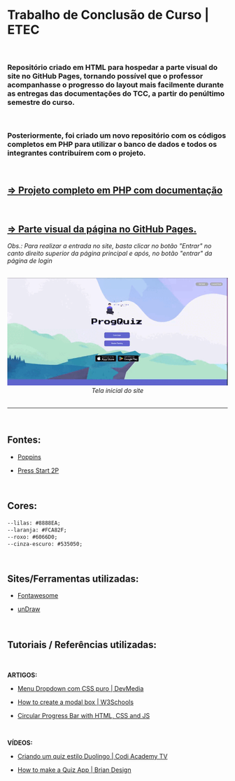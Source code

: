 # Trabalho de Conclusão de Curso | ETEC

<br>

### Repositório criado em HTML para hospedar a parte visual do site no GitHub Pages, tornando possível que o professor acompanhasse o progresso do layout mais facilmente durante as entregas das documentações do TCC, a partir do penúltimo semestre do curso. 

<br>

### Posteriormente, foi criado um novo repositório com os códigos completos em PHP para utilizar o banco de dados e todos os integrantes contribuírem com o projeto.

<br>

## [⇒ Projeto completo em PHP com documentação](https://github.com/geovanaborba/TCC-website--complete_code)

<br>

## [⇒ Parte visual da página no GitHub Pages.](https://geovanaborba.github.io/TCC-website/)

*Obs.: Para realizar a entrada no site, basta clicar no botão "Entrar" no canto direito superior da página principal e após, no botão "entrar" da página de login*

<br>

<img src="./src/assets/imgs/gif_index.gif">

<center><i>Tela inicial do site</i></center>

<br>

<hr>

<br>

## Fontes: 

* [Poppins](https://fonts.google.com/specimen/Poppins?query=poppins)

* [Press Start 2P](https://fonts.google.com/specimen/Press+Start+2P?query=press+start)

<br>

## Cores: 

    --lilas: #8888EA;
    --laranja: #FCA82F;
    --roxo: #6066D0;
    --cinza-escuro: #535050;

<br>

## Sites/Ferramentas utilizadas: 

* [Fontawesome](https://fontawesome.com/)

* [unDraw](https://undraw.co/illustrations)

<br>

## Tutoriais / Referências utilizadas: 

<br>

**ARTIGOS:** 

* [Menu Dropdown com CSS puro | DevMedia](https://www.devmedia.com.br/menu-em-css-menu-dropdown-horizontal-com-html5-e-css3/37205)

* [How to create a modal box | W3Schools](https://www.w3schools.com/howto/howto_css_modals.asp)

* [Circular Progress Bar with HTML, CSS and JS](https://www.codingnepalweb.com/circular-progress-bar-html-css-javascript/)

<br>

**VÍDEOS:**
* [Criando um quiz estilo Duolingo | Codi Academy TV](https://youtu.be/W3WZaAQiQq0)

* [How to make a Quiz App | Brian Design](https://youtu.be/f4fB9Xg2JEY)


